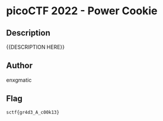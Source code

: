 # picoCTF 2022 - Power Cookie

## Description

{{DESCRIPTION HERE}}

## Author

enxgmatic

## Flag

`sctf{gr4d3_A_c00k13}`
